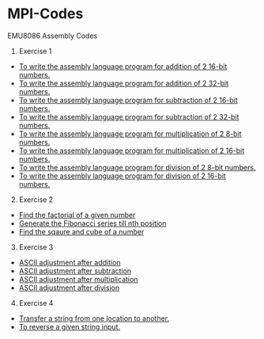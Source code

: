 # MPI-Codes
EMU8086 Assembly Codes

1. Exercise 1
  - [To write the assembly language program for addition of 2 16-bit numbers.](./EX1_1.asm)
  - [To write the assembly language program for addition of 2 32-bit numbers.](./EX1_2.asm)
  - [To write the assembly language program for subtraction of 2 16-bit numbers.](./EX1_3.asm)
  - [To write the assembly language program for subtraction of 2 32-bit numbers.](./EX1_4.asm)
  - [To write the assembly language program for multiplication of 2 8-bit numbers.](./EX1_5.asm)
  - [To write the assembly language program for multiplication of 2 16-bit numbers.](./EX1_6.asm)
  - [To write the assembly language program for division of 2 8-bit numbers.](./EX1_7.asm)
  - [To write the assembly language program for division of 2 16-bit numbers.](./EX1_8.asm)
2. Exercise 2
  - [Find the factorial of a given number](./EX2_1.asm)
  - [Generate the Fibonacci series till nth position](./EX2_2.asm)
  - [Find the sqaure and cube of a number](./EX2_3.asm)
3. Exercise 3
  - [ASCII adjustment after addition](./EX3_1.asm)
  - [ASCII adjustment after subtraction](./EX3_2.asm)
  - [ASCII adjustment after multiplication](./EX3_3.asm)
  - [ASCII adjustment after division](./EX3_4.asm)
4. Exercise 4
  - [Transfer a string from one location to another.](./EX4_1.asm)
  - [To reverse a given string input.](./EX4_2.asm)
